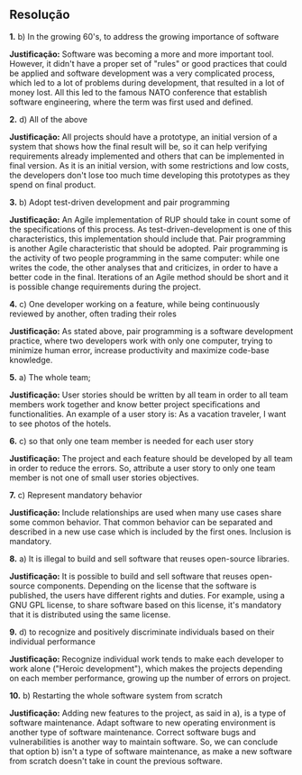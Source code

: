 ## Resolução

**1.** b) In the growing 60's, to address the growing importance of software

**Justificação:** Software was becoming a more and more important tool. However, it didn't have a proper set of "rules" or good practices that could be applied and software development was a very complicated process, which led to a lot of problems during development, that resulted in a lot of money lost. All this led to the famous NATO conference that establish software engineering, where the term was first used and defined. 

**2.** d) All of the above

**Justificação:** All projects should have a prototype, an initial version of a system that shows how the final result will be, so it can help verifying requirements already implemented and others that can be implemented in final version. As it is an initial version, with some restrictions and low costs, the developers don't lose too much time developing this prototypes as they spend on final product.

**3.** b) Adopt test-driven development and pair programming

**Justificação:** An Agile implementation of RUP should take in count some of the specifications of this process. As test-driven-development is one of this characteristics, this implementation should include that. Pair programming is another Agile characteristic that should be adopted. Pair programming is the activity of two people programming in the same computer: while one writes the code, the other analyses that and criticizes, in order to have a better code in the final. Iterations of an Agile method should be short and it is possible change requirements during the project.

**4.** c) One developer working on a feature, while being continuously reviewed by another, often trading their roles

**Justificação:** As stated above, pair programming is a software development practice, where two developers work with only one computer, trying to minimize human error, increase productivity and maximize code-base knowledge.

**5.** a) The whole team;

**Justificação:** User stories should be written by all team in order to all team members work together and know better project specifications and functionalities. 
An example of a user story is: As a vacation traveler, I want to see photos of the hotels.

**6.** c) so that only one team member is needed for each user story

**Justificação:** The project and each feature should be developed by all team in order to reduce the errors. So, attribute a user story to only one team member is not one of small user stories objectives.

**7.** c) Represent mandatory behavior

**Justificação:** Include relationships are used when many use cases share some common behavior. That common behavior can be separated and described in a new use case which is included by the first ones. Inclusion is mandatory.

**8.** a) It is illegal to build and sell software that reuses open-source libraries.

**Justificação:** It is possible to build and sell software that reuses open-source components. Depending on the license that the software is published, the users have different rights and duties. For example, using a GNU GPL license, to share software based on this license, it's mandatory that it is distributed using the same license.

**9.** d) to recognize and positively discriminate individuals based on their individual performance

**Justificação:** Recognize individual work tends to make each developer to work alone ("Heroic development"), which makes the projects depending on each member performance, growing up the number of errors on project.

**10.** b) Restarting the whole software system from scratch

**Justificação:** Adding new features to the project, as said in a), is a type of software maintenance. Adapt software to new operating environment is another type of software maintenance. Correct software bugs and vulnerabilities is another way to maintain software. So, we can conclude that option b) isn't a type of software maintenance, as make a new software from scratch doesn't take in count the previous software.

